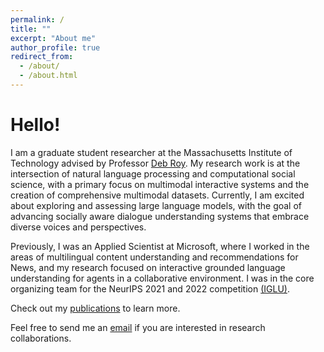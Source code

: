 ```yaml
---
permalink: /
title: ""
excerpt: "About me"
author_profile: true
redirect_from: 
  - /about/
  - /about.html
---
```




Hello!
======
I am a graduate student researcher at the Massachusetts Institute of Technology advised by Professor [Deb Roy](https://www.media.mit.edu/people/dkroy/overview/). My research work is at the intersection of natural language processing and computational social science, with a primary focus on multimodal interactive systems and the creation of comprehensive multimodal datasets. Currently, I am excited about exploring and assessing large language models, with the goal of advancing socially aware dialogue understanding systems that embrace diverse voices and perspectives. 

Previously, I was an Applied Scientist at Microsoft, where I worked in the areas of multilingual content understanding and recommendations for News, and my research focused on interactive grounded language understanding for agents in a collaborative environment. I was in the core organizing team for the NeurIPS 2021 and 2022 competition [(IGLU)](https://www.iglu-contest.net/).

Check out my [publications](https://shresh02.github.io/publications/) to learn more.

Feel free to send me an [email](mailto:shresmoh@mit.edu) if you are interested in research collaborations.

<!--
a Applied Scientist at Microsoft working at the intersection of Natural Language Processing, Deep Learning and Embodied AI. Within these broad areas, I am especially keen on exploring research directions which can lead to interactive systems that can communicate with humans (and other computational systems) using natural language and multi-modal inputs to enhance their decision-making capabilities under uncertainties. 
I am in the core organizing team for the NeurIPS 2021 and 2022 competition on Interactive Grounded Language Understanding in a Collaborative Environment [(IGLU)](https://www.iglu-contest.net/) competition. The goal of this competition is to build embodied agents that learn to solve a task while provided with grounded natural language instructions.

Announcements
------

* Dec 2022: [Paper](https://arxiv.org/pdf/2211.06552.pdf) on Collecting Interactive Multi-modal Datasets for Grounded Language Understanding accepted to NeurIPS 2022 [InterNLP](https://internlp.github.io/) workshop! 


* Jun 2022: [Paper](https://arxiv.org/pdf/2206.00142.pdf) on [IGLU](https://www.iglu-contest.net/) Gridworld Environment for Embodied Dialog Agents accepted to CVPR 2022 [Embodied AI](https://embodied-ai.org/) workshop!
-->
